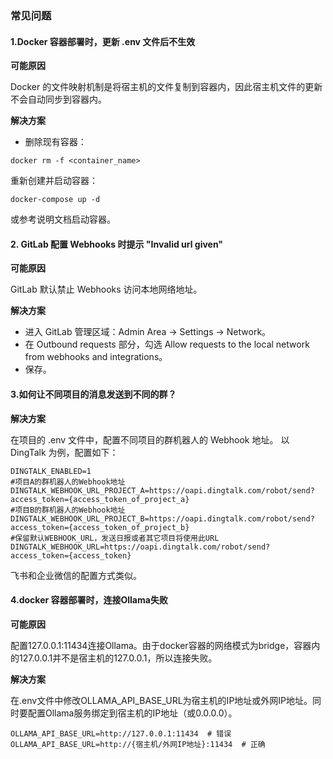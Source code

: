### 常见问题

#### 1.Docker 容器部署时，更新 .env 文件后不生效

**可能原因**

Docker 的文件映射机制是将宿主机的文件复制到容器内，因此宿主机文件的更新不会自动同步到容器内。

**解决方案**

- 删除现有容器：

```
docker rm -f <container_name>
```

重新创建并启动容器：

```
docker-compose up -d
```

或参考说明文档启动容器。

#### 2. GitLab 配置 Webhooks 时提示 "Invalid url given"

**可能原因**

GitLab 默认禁止 Webhooks 访问本地网络地址。

**解决方案**

- 进入 GitLab 管理区域：Admin Area → Settings → Network。
- 在 Outbound requests 部分，勾选 Allow requests to the local network from webhooks and integrations。
- 保存。

#### 3.如何让不同项目的消息发送到不同的群？

**解决方案**

在项目的 .env 文件中，配置不同项目的群机器人的 Webhook 地址。
以 DingTalk 为例，配置如下：

```
DINGTALK_ENABLED=1
#项目A的群机器人的Webhook地址
DINGTALK_WEBHOOK_URL_PROJECT_A=https://oapi.dingtalk.com/robot/send?access_token={access_token_of_project_a}
#项目B的群机器人的Webhook地址
DINGTALK_WEBHOOK_URL_PROJECT_B=https://oapi.dingtalk.com/robot/send?access_token={access_token_of_project_b}
#保留默认WEBHOOK_URL，发送日报或者其它项目将使用此URL
DINGTALK_WEBHOOK_URL=https://oapi.dingtalk.com/robot/send?access_token={access_token}
```

飞书和企业微信的配置方式类似。

#### 4.docker 容器部署时，连接Ollama失败

**可能原因**

配置127.0.0.1:11434连接Ollama。由于docker容器的网络模式为bridge，容器内的127.0.0.1并不是宿主机的127.0.0.1，所以连接失败。

**解决方案**

在.env文件中修改OLLAMA_API_BASE_URL为宿主机的IP地址或外网IP地址。同时要配置Ollama服务绑定到宿主机的IP地址（或0.0.0.0）。

```
OLLAMA_API_BASE_URL=http://127.0.0.1:11434  # 错误
OLLAMA_API_BASE_URL=http://{宿主机/外网IP地址}:11434  # 正确
```